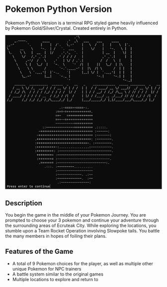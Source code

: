 # Pokemon Python Version

Pokemon Python Version is a terminal RPG styled game heavily influenced by Pokemon Gold/Silver/Crystal. Created entirely in Python.

![](Images/Screenshot_1.png)

## Description

You begin the game in the middle of your Pokemon Journey. You are prompted to choose your 3 pokemon and continue your adventure through the surrounding areas of Ecruteak City. While exploring the locations, you stumble upon a Team Rocket Operation involving Slowpoke tails. You battle the many members in hopes of foiling their plans.

## Features of the Game

* A total of 9 Pokemon choices for the player, as well as multiple other unique Pokemon for NPC trainers
* A battle system similar to the original games
* Multiple locations to explore and return to


